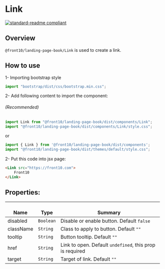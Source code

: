 # Link

[![standard-readme compliant](https://img.shields.io/badge/standard--readme-OK-green.svg?style=flat-square)](https://github.com/RichardLitt/standard-readme)

## Overview
`@front10/landing-page-book/Link` is used to create a link.

## How to use
1- Importing bootstrap style

```js
import "bootstrap/dist/css/bootstrap.min.css";
```
2- Add following content to import the component:

###### (Recommended)
```js
import Link from "@front10/landing-page-book/dist/components/Link";
import "@front10/landing-page-book/dist/components/Link/style.css";
```
or

```js
import { Link } from '@front10/landing-page-book/dist/components';
import "@front10/landing-page-book/dist/themes/default/style.css";
```

2- Put this code into jsx page:
```html
<Link src="https://front10.com">
    Front10
</Link>
```

## Properties:

| </br>Name   | </br>Type | </br>Summary                                                                                 | 
| ------------| - | ------------------------------------------------------------------------------------------------------ |
| disabled      | `Boolean` | Disable or enable button. Default `false` |
| className      | `String` | Class to apply to button. Default `""` |
| tooltip      | `String` | Button tooltip. Default `""` |
| href      | `String` | Link to open. Default `undefined`, this prop is required |
| target      | `String` | Target of link. Default `""` |
